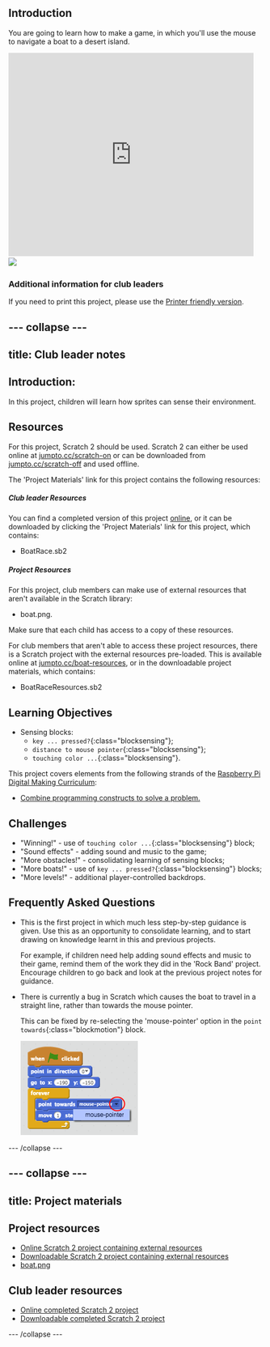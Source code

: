 ## Introduction

You are going to learn how to make a game, in which you'll use the mouse to navigate a boat to a desert island.

<div class="scratch-preview">
  <iframe allowtransparency="true" width="485" height="402" src="https://scratch.mit.edu/projects/embed/63957956/?autostart=false" frameborder="0"></iframe>
  <img src="images/boat-final.png">
</div>

### Additional information for club leaders

If you need to print this project, please use the [Printer friendly version](https://projects.raspberry-pi.org/en/projects/boat-race).


--- collapse ---
---
title: Club leader notes
---


## Introduction:
In this project, children will learn how sprites can sense their environment.

## Resources
For this project, Scratch 2 should be used. Scratch 2 can either be used online at [jumpto.cc/scratch-on](http://jumpto.cc/scratch-on) or can be downloaded from [jumpto.cc/scratch-off](http://jumpto.cc/scratch-off) and used offline.

The 'Project Materials' link for this project contains the following resources:

##### Club leader Resources

You can find a completed version of this project <a href="http://scratch.mit.edu/projects/63957956/#editor">online</a>, or it can be downloaded by clicking the 'Project Materials' link for this project, which contains:

+ BoatRace.sb2

##### Project Resources

For this project, club members can make use of external resources that aren't available in the Scratch library:

+ boat.png.

Make sure that each child has access to a copy of these resources.

For club members that aren't able to access these project resources, there is a Scratch project with the external resources pre-loaded. This is available online at [jumpto.cc/boat-resources](http://jumpto.cc/boat-resources), or in the downloadable project materials, which contains:

+ BoatRaceResources.sb2 

## Learning Objectives
+ Sensing blocks:
	+ `key ... pressed?`{:class="blocksensing"};
	+ `distance to mouse pointer`{:class="blocksensing"};
	+ `touching color ...`{:class="blocksensing"}.

This project covers elements from the following strands of the [Raspberry Pi Digital Making Curriculum](http://rpf.io/curriculum):

+ [Combine programming constructs to solve a problem.](https://www.raspberrypi.org/curriculum/programming/builder)

## Challenges
+ "Winning!" - use of `touching color ...`{:class="blocksensing"} block;
+ "Sound effects" - adding sound and music to the game;
+ "More obstacles!" - consolidating learning of sensing blocks;
+ "More boats!" - use of `key ... pressed?`{:class="blocksensing"} blocks;
+ "More levels!" - additional player-controlled backdrops.

## Frequently Asked Questions
+ This is the first project in which much less step-by-step guidance is given. Use this as an opportunity to consolidate learning, and to start drawing on knowledge learnt in this and previous projects. 

	For example, if children need help adding sound effects and music to their game, remind them of the work they did in the 'Rock Band' project. Encourage children to go back and look at the previous project notes for guidance.

+ There is currently a bug in Scratch which causes the boat to travel in a straight line, rather than towards the mouse pointer.

	This can be fixed by re-selecting the 'mouse-pointer' option in the `point towards`{:class="blockmotion"} block.

	![screenshot](images/boat-bug.png) 


--- /collapse ---


--- collapse ---
---
title: Project materials
---
## Project resources
* [Online Scratch 2 project containing external resources](http://jumpto.cc/boat-resources)
* [Downloadable Scratch 2 project containing external resources](resources/BoatRaceResources.sb2)
* [boat.png](resources/boat.png)

## Club leader resources
* [Online completed Scratch 2 project](http://scratch.mit.edu/projects/63957956/#editor)
* [Downloadable completed Scratch 2 project](resources/BoatRace.sb2)

--- /collapse ---